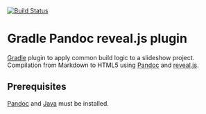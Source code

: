 [![Build Status](https://travis-ci.org/m2ci-msp/gradle-pandoc-reveal-plugin.svg?branch=master)](https://travis-ci.org/m2ci-msp/gradle-pandoc-reveal-plugin)

Gradle Pandoc reveal.js plugin
==============================

[Gradle] plugin to apply common build logic to a slideshow project.
Compilation from Markdown to HTML5 using [Pandoc] and [reveal.js].

Prerequisites
-------------

[Pandoc] and [Java] must be installed.

[Gradle]: https://gradle.org
[Pandoc]: http://pandoc.org/
[reveal.js]: http://lab.hakim.se/reveal-js/
[Java]: https://www.java.com/
